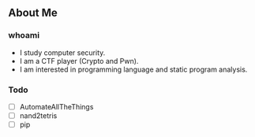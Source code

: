 ## About Me

### whoami

- I study computer security.
- I am a CTF player (Crypto and Pwn).
- I am interested in programming language and static program analysis.

### Todo

- [ ] AutomateAllTheThings
- [ ] nand2tetris
- [ ] pip
